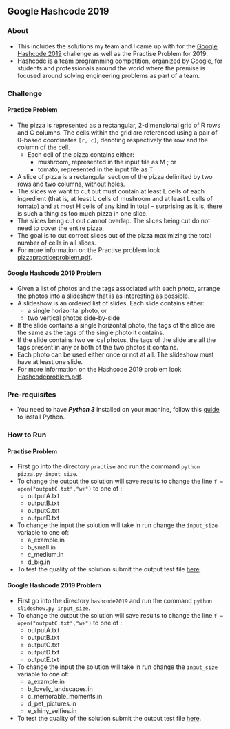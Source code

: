 ## Google Hashcode 2019

### About

* This includes the solutions my team and I came up with for the [Google Hashcode 2019](https://codingcompetitions.withgoogle.com/hashcode/) challenge as well as the Practise Problem for 2019.
* Hashcode is a team programming competition, organized by Google, for students and professionals around the world where the premise is focused around solving engineering problems as part of a team.

### Challenge

#### Practice Problem 
* The pizza is represented as a rectangular, 2-dimensional grid of R rows and C columns. The cells within the grid are referenced using a pair of 0-based coordinates ```[r, c]```, denoting respectively the row and the column of the cell.
    * Each cell of the pizza contains either:
        * mushroom, represented in the input file as M ; or
        * tomato, represented in the input file as T
* A slice of pizza is a rectangular section of the pizza delimited by two rows and two columns, without holes.
* The slices we want to cut out must contain at least L cells of each ingredient (that is, at least L cells of mushroom and at least L cells of tomato) and at most H cells of any kind in total – surprising as it is, there is such a thing as too much pizza in one slice.
* The slices being cut out cannot overlap. The slices being cut do not need to cover the entire pizza.
* The goal is to cut correct slices out of the pizza maximizing the total number of cells in all slices.
* For more information on the Practise problem look [pizzapracticeproblem.pdf](practice/pizzapracticeproblem.pdf).

#### Google Hashcode 2019 Problem
* Given a list of photos and the tags associated with each photo, arrange the photos into a slideshow that is as interesting as possible.
* A slideshow is an ordered list of slides. Each slide contains either:
    * a single horizontal photo, or
    * two vertical photos side-by-side
* If the slide contains a single horizontal photo, the tags of the slide are the same as the tags of the single photo it contains.
* If the slide contains two ve ical photos, the tags of the slide are all the tags present in any or both of the two photos it contains.
* Each photo can be used either once or not at all. The slideshow must have at least one slide.
* For more information on the Hashcode 2019 problem look [Hashcodeproblem.pdf](hashcode2019/Hashcodeproblem.pdf).




### Pre-requisites
* You need to have ***Python 3*** installed on your machine, follow this [guide](https://realpython.com/installing-python/) to install Python.

### How to Run

#### Practise Problem
* First go into the directory ```practise``` and run the command ```python pizza.py input_size```.
* To change the output the solution will save results to change the line ```f = open("outputC.txt","w+")``` to one of :
    * outputA.txt
    * outputB.txt
    * outputC.txt
    * outputD.txt
* To change the input the solution will take in run change the ```input_size``` variable to one of:
    * a_example.in
    * b_small.in
    * c_medium.in
    * d_big.in
* To test the quality of the solution submit the output test file [here](https://codingcompetitions.withgoogle.com/hashcode/archive/2019).

#### Google Hashcode 2019 Problem
* First go into the directory ```hashcode2019``` and run the command ```python slideshow.py input_size```.
* To change the output the solution will save results to change the line ```f = open("outputC.txt","w+")``` to one of :
    * outputA.txt
    * outputB.txt
    * outputC.txt
    * outputD.txt
    * outputE.txt
* To change the input the solution will take in run change the ```input_size``` variable to one of:
    * a_example.in
    * b_lovely_landscapes.in
    * c_memorable_moments.in
    * d_pet_pictures.in
    * e_shiny_selfies.in
* To test the quality of the solution submit the output test file [here](https://codingcompetitions.withgoogle.com/hashcode/archive/2019).




